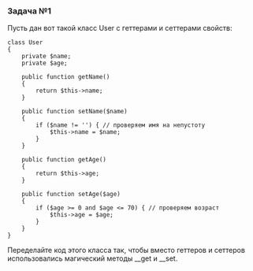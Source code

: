### Задача №1

Пусть дан вот такой класс User с геттерами и сеттерами свойств:

	class User
	{
		private $name;
		private $age;
		
		public function getName()
		{
			return $this->name;
		}
		
		public function setName($name)
		{
			if ($name != '') { // проверяем имя на непустоту
				$this->name = $name;
			}
		}
		
		public function getAge()
		{
			return $this->age;
		}
		
		public function setAge($age)
		{
			if ($age >= 0 and $age <= 70) { // проверяем возраст
				$this->age = $age;
			}
		}
	}

Переделайте код этого класса так, чтобы вместо геттеров и сеттеров использовались магический методы __get и __set.
